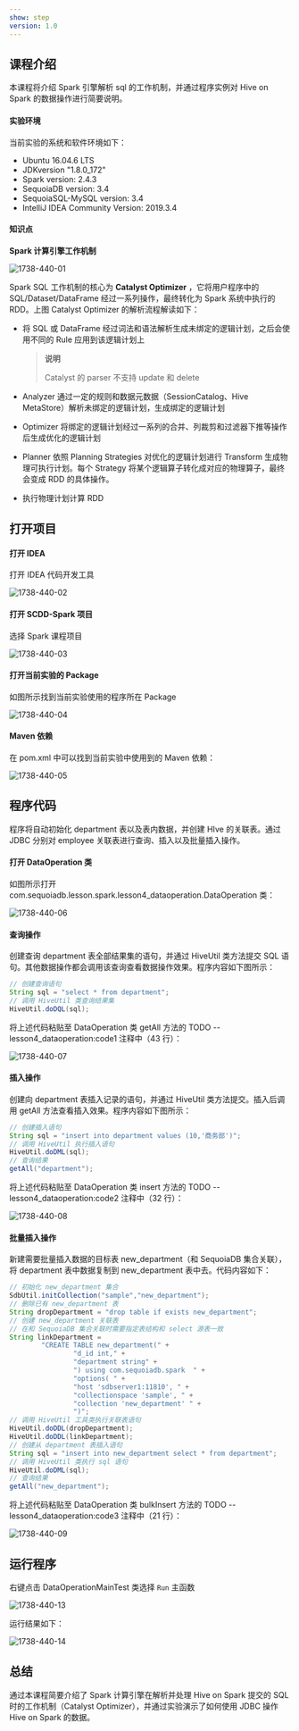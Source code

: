 ```yaml
---
show: step
version: 1.0 
---
```


## 课程介绍

本课程将介绍 Spark 引擎解析 sql 的工作机制，并通过程序实例对 Hive on Spark 的数据操作进行简要说明。

#### 实验环境

当前实验的系统和软件环境如下：

* Ubuntu 16.04.6 LTS
* JDKversion "1.8.0_172"
* Spark version: 2.4.3
* SequoiaDB version: 3.4
* SequoiaSQL-MySQL version: 3.4
* IntelliJ IDEA Community Version: 2019.3.4

#### 知识点

**Spark 计算引擎工作机制**

![1738-440-01](https://doc.shiyanlou.com/courses/1738/1207281/036f44e333e7d57a85e5327247f53dd6-0)

Spark SQL 工作机制的核心为 **Catalyst Optimizer** ，它将用户程序中的 SQL/Dataset/DataFrame 经过一系列操作，最终转化为 Spark 系统中执行的 RDD。上图 Catalyst Optimizer 的解析流程解读如下：

* 将 SQL 或 DataFrame 经过词法和语法解析生成未绑定的逻辑计划，之后会使用不同的 Rule 应用到该逻辑计划上

  > **说明**
  >
  > Catalyst 的 parser 不支持 update 和 delete

* Analyzer 通过一定的规则和数据元数据（SessionCatalog、Hive MetaStore）解析未绑定的逻辑计划，生成绑定的逻辑计划

* Optimizer 将绑定的逻辑计划经过一系列的合并、列裁剪和过滤器下推等操作后生成优化的逻辑计划

* Planner 依照 Planning Strategies 对优化的逻辑计划进行 Transform 生成物理可执行计划。每个 Strategy 将某个逻辑算子转化成对应的物理算子，最终会变成 RDD 的具体操作。

* 执行物理计划计算 RDD

## 打开项目

#### 打开 IDEA

打开 IDEA 代码开发工具

![1738-440-02](https://doc.shiyanlou.com/courses/1738/1207281/6526b50a5804f3670aa08ce9d22a58ed-0)

#### 打开 SCDD-Spark 项目

选择 Spark 课程项目

![1738-440-03](https://doc.shiyanlou.com/courses/1738/1207281/b572ff7a748922a4c968dcebf9c2aff1-0)

#### 打开当前实验的 Package

如图所示找到当前实验使用的程序所在 Package

![1738-440-04](https://doc.shiyanlou.com/courses/1738/1207281/476281f8577bd49edc919f610ebb4c34-0)

#### Maven 依赖

在 pom.xml 中可以找到当前实验中使用到的 Maven 依赖：

![1738-440-05](https://doc.shiyanlou.com/courses/1738/1207281/fddb0b1419a941b7a140e64c3c2f3220-0)

## 程序代码

程序将自动初始化 department 表以及表内数据，并创建 HIve 的关联表。通过 JDBC 分别对 employee 关联表进行查询、插入以及批量插入操作。

#### 打开 DataOperation 类

如图所示打开 com.sequoiadb.lesson.spark.lesson4_dataoperation.DataOperation 类：

![1738-440-06](https://doc.shiyanlou.com/courses/1738/1207281/d3e0f18569cac0f74a497adaeb1c1708-0)

#### 查询操作

创建查询 department 表全部结果集的语句，并通过 HiveUtil 类方法提交 SQL 语句。其他数据操作都会调用该查询查看数据操作效果。程序内容如下图所示：

```java
// 创建查询语句
String sql = "select * from department";
// 调用 HiveUtil 类查询结果集
HiveUtil.doDQL(sql);
```

将上述代码粘贴至 DataOperation 类 getAll 方法的 TODO -- lesson4_dataoperation:code1 注释中（43 行）：

![1738-440-07](https://doc.shiyanlou.com/courses/1738/1207281/f7559e95e6ee9f4869f9848322ff512c-0)

#### 插入操作

创建向 department 表插入记录的语句，并通过 HiveUtil 类方法提交。插入后调用 getAll 方法查看插入效果。程序内容如下图所示：

```java
// 创建插入语句
String sql = "insert into department values (10,'商务部')";
// 调用 HiveUtil 执行插入语句
HiveUtil.doDML(sql);
// 查询结果
getAll("department");
```

将上述代码粘贴至 DataOperation 类 insert 方法的 TODO -- lesson4_dataoperation:code2 注释中（32 行）：

![1738-440-08](https://doc.shiyanlou.com/courses/1738/1207281/7339de0e0ec31b4c2be67a02897bcde6-0)

#### 批量插入操作

新建需要批量插入数据的目标表 new_department（和 SequoiaDB 集合关联），将 department 表中数据复制到   new_department 表中去。代码内容如下：

```java
// 初始化 new_department 集合
SdbUtil.initCollection("sample","new_department");
// 删除已有 new_department 表
String dropDepartment = "drop table if exists new_department";
// 创建 new_department 关联表
// 在和 SequoiaDB 集合关联时需要指定表结构和 select 源表一致
String linkDepartment =
        "CREATE TABLE new_department(" +
                "d_id int," +
                "department string" +
                ") using com.sequoiadb.spark  " +
                "options( " +
                "host 'sdbserver1:11810', " +
                "collectionspace 'sample', " +
                "collection 'new_department' " +
                ")";
// 调用 HiveUtil 工具类执行关联表语句
HiveUtil.doDDL(dropDepartment);
HiveUtil.doDDL(linkDepartment);
// 创建从 department 表插入语句
String sql = "insert into new_department select * from department";
// 调用 HiveUtil 类执行 sql 语句
HiveUtil.doDML(sql);
// 查询结果
getAll("new_department");
```

将上述代码粘贴至 DataOperation 类 bulkInsert 方法的 TODO -- lesson4_dataoperation:code3 注释中（21 行）：

![1738-440-09](https://doc.shiyanlou.com/courses/1738/1207281/990b489dd553de68466113a7d6915c01-0)

## 运行程序

右键点击 DataOperationMainTest 类选择 `Run` 主函数

![1738-440-13](https://doc.shiyanlou.com/courses/1738/1207281/8e4d2325ba066d2ac0271c0597b2fd7a-0)

运行结果如下：

![1738-440-14](https://doc.shiyanlou.com/courses/1738/1207281/9a4ff494508ac11a756075f4db6d6951-0)

## 总结

通过本课程简要介绍了 Spark 计算引擎在解析并处理 Hive on Spark 提交的 SQL 时的工作机制（Catalyst Optimizer），并通过实验演示了如何使用 JDBC 操作 Hive on Spark 的数据。
